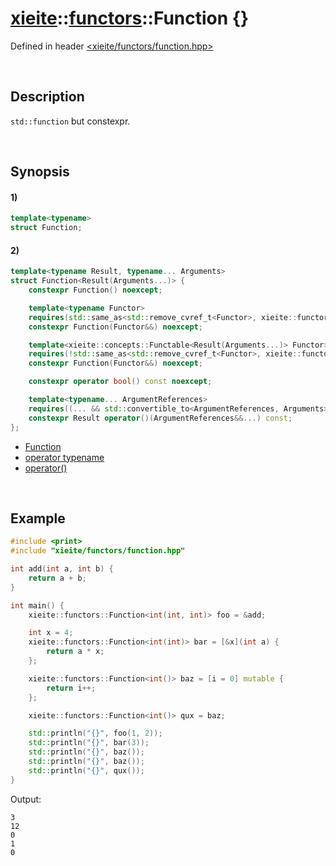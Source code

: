 # [xieite](../../xieite.md)\:\:[functors](../../functors.md)\:\:Function \{\}
Defined in header [<xieite/functors/function.hpp>](../../../include/xieite/functors/function.hpp)

&nbsp;

## Description
`std::function` but constexpr.

&nbsp;

## Synopsis
#### 1)
```cpp
template<typename>
struct Function;
```
#### 2)
```cpp
template<typename Result, typename... Arguments>
struct Function<Result(Arguments...)> {
    constexpr Function() noexcept;

    template<typename Functor>
    requires(std::same_as<std::remove_cvref_t<Functor>, xieite::functors::Function<Result(Arguments...)>>)
    constexpr Function(Functor&&) noexcept;

    template<xieite::concepts::Functable<Result(Arguments...)> Functor>
    requires(!std::same_as<std::remove_cvref_t<Functor>, xieite::functors::Function<Result(Arguments...)>>)
    constexpr Function(Functor&&) noexcept;

    constexpr operator bool() const noexcept;

    template<typename... ArgumentReferences>
    requires((... && std::convertible_to<ArgumentReferences, Arguments>))
    constexpr Result operator()(ArgumentReferences&&...) const;
};
```
- [Function](./structures/function/2/operators/constructor.md)
- [operator typename](./structures/function/2/operators/cast.md)
- [operator\(\)](./structures/function/2/operators/call.md)

&nbsp;

## Example
```cpp
#include <print>
#include "xieite/functors/function.hpp"

int add(int a, int b) {
    return a + b;
}

int main() {
    xieite::functors::Function<int(int, int)> foo = &add;

    int x = 4;
    xieite::functors::Function<int(int)> bar = [&x](int a) {
        return a * x;
    };

    xieite::functors::Function<int()> baz = [i = 0] mutable {
        return i++;
    };

    xieite::functors::Function<int()> qux = baz;

    std::println("{}", foo(1, 2));
    std::println("{}", bar(3));
    std::println("{}", baz());
    std::println("{}", baz());
    std::println("{}", qux());
}
```
Output:
```
3
12
0
1
0
```

